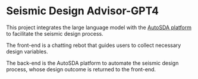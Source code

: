 # Seismic Design Advisor-GPT4

This project integrates the large language model with the [AutoSDA platform](https://github.com/GUAN-XINGQUAN/AutoSDAPlatform) to facilitate the seismic design process.

The front-end is a chatting rebot that guides users to collect necessary design variables.

The back-end is the AutoSDA platform to automate the seismic design process, whose design outcome is returned to the front-end.